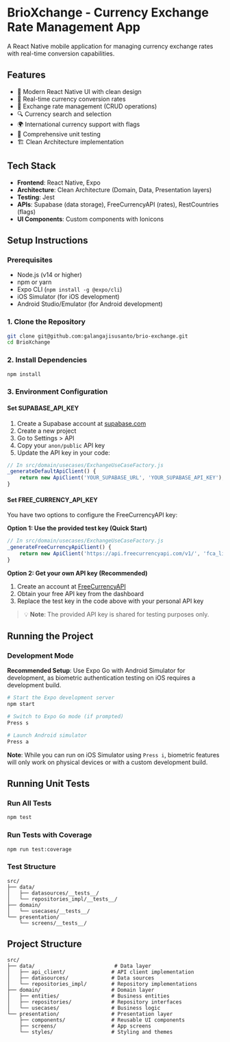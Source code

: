 # BrioXchange - Currency Exchange Rate Management App

A React Native mobile application for managing currency exchange rates with real-time conversion capabilities.

## Features

- 📱 Modern React Native UI with clean design
- 💱 Real-time currency conversion rates
- 🏦 Exchange rate management (CRUD operations)
- 🔍 Currency search and selection
- 🌍 International currency support with flags
- 🧪 Comprehensive unit testing
- 🏗️ Clean Architecture implementation

## Tech Stack

- **Frontend**: React Native, Expo
- **Architecture**: Clean Architecture (Domain, Data, Presentation layers)
- **Testing**: Jest
- **APIs**: Supabase (data storage), FreeCurrencyAPI (rates), RestCountries (flags)
- **UI Components**: Custom components with Ionicons

## Setup Instructions

### Prerequisites

- Node.js (v14 or higher)
- npm or yarn
- Expo CLI (`npm install -g @expo/cli`)
- iOS Simulator (for iOS development)
- Android Studio/Emulator (for Android development)

### 1. Clone the Repository

```bash
git clone git@github.com:galangajisusanto/brio-exchange.git
cd BrioXchange
```

### 2. Install Dependencies

```bash
npm install
```

### 3. Environment Configuration

#### Set SUPABASE_API_KEY

1. Create a Supabase account at [supabase.com](https://supabase.com)
2. Create a new project
3. Go to Settings > API
4. Copy your `anon/public` API key
5. Update the API key in your code:

```javascript
// In src/domain/usecases/ExchangeUseCaseFactory.js
_generateDefaultApiClient() {
    return new ApiClient('YOUR_SUPABASE_URL', 'YOUR_SUPABASE_API_KEY');
}
```

#### Set FREE_CURRENCY_API_KEY

You have two options to configure the FreeCurrencyAPI key:

**Option 1: Use the provided test key (Quick Start)**
```javascript
// In src/domain/usecases/ExchangeUseCaseFactory.js
_generateFreeCurrencyApiClient() {
    return new ApiClient('https://api.freecurrencyapi.com/v1/', 'fca_live_lW1BOpaYIVJW4RdtOuxskO6Vtq9OJbxO9FAndiqE');
}
```

**Option 2: Get your own API key (Recommended)**
1. Create an account at [FreeCurrencyAPI](https://freecurrencyapi.com)
2. Obtain your free API key from the dashboard
3. Replace the test key in the code above with your personal API key

> 💡 **Note**: The provided API key is shared for testing purposes only.

## Running the Project

### Development Mode

**Recommended Setup**: Use Expo Go with Android Simulator for development, as biometric authentication testing on iOS requires a development build.

```bash
# Start the Expo development server
npm start

# Switch to Expo Go mode (if prompted)
Press s

# Launch Android simulator
Press a
```

**Note**: While you can run on iOS Simulator using `Press i`, biometric features will only work on physical devices or with a custom development build.

## Running Unit Tests

### Run All Tests

```bash
npm test
```

### Run Tests with Coverage

```bash
npm run test:coverage
```

### Test Structure

```
src/
├── data/
│   ├── datasources/__tests__/
│   └── repositories_impl/__tests__/
├── domain/
│   └── usecases/__tests__/
└── presentation/
    └── screens/__tests__/
```

## Project Structure

```
src/
├── data/                          # Data layer
│   ├── api_client/               # API client implementation
│   ├── datasources/              # Data sources
│   └── repositories_impl/        # Repository implementations
├── domain/                       # Domain layer
│   ├── entities/                 # Business entities
│   ├── repositories/             # Repository interfaces
│   └── usecases/                 # Business logic
└── presentation/                 # Presentation layer
    ├── components/               # Reusable UI components
    ├── screens/                  # App screens
    └── styles/                   # Styling and themes
```
